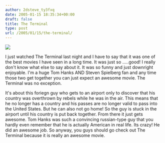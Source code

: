 ```yaml
---
author: 2dsteve_ty3fxq
date: 2005-01-15 18:35:34+00:00
draft: false
title: The Terminal
type: post
url: /2005/01/15/the-terminal/
---
```


![](http://media.bestprices.com/content/dvd/70/233079.jpg)

I just watched The Terminal last night and I have to say that it was one of the best movies I have seen in a long time. It was just so .....good! I really don't know what else to say about it. It was so funny and just downright enjoyable. I'm a huge Tom Hanks AND Steven Spielberg fan and any time those two get together you can just expect an awesome movie. The Terminal was no exception.

It's about this foriegn guy who gets to an airport only to discover that his country was overthrown by rebels while he was in the air. This means that he no longer has a country and his passes are no longer valid to pass into the United States. But he can also not go home! So the guy is stuck in the airport until his country is put back together. From there it just gets awesome. Tom Hanks was such a convincing russian-type guy that you hardly even remember that he is actually American in real life. Its crazy! He did an awesome job. So anyway, you guys should go check out The Terminal because it is really an awesome movie.

